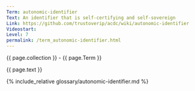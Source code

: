```yaml
---
Term: autonomic-identifier
Text: An identifier that is self-certifying and self-sovereign
Link: https://github.com/trustoverip/acdc/wiki/autonomic-identifier
Videostart: 
Level: 7
permalink: /term_autonomic-identifier.html
---
```


{{ page.collection }} - {{ page.Term }}

   {{ page.text }}

{% include_relative glossary/autonomic-identifier.md %}
